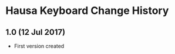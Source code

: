 Hausa Keyboard Change History
===========================

1.0 (12 Jul 2017)
---------------------
* First version created